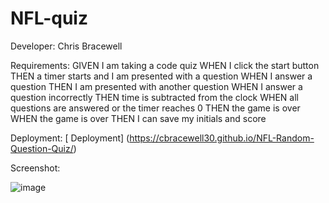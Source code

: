 # NFL-quiz

Developer: Chris Bracewell

Requirements: 
GIVEN I am taking a code quiz
WHEN I click the start button
THEN a timer starts and I am presented with a question
WHEN I answer a question
THEN I am presented with another question
WHEN I answer a question incorrectly
THEN time is subtracted from the clock
WHEN all questions are answered or the timer reaches 0
THEN the game is over
WHEN the game is over
THEN I can save my initials and score


Deployment: [ Deployment] (https://cbracewell30.github.io/NFL-Random-Question-Quiz/)




Screenshot: 


![image](https://user-images.githubusercontent.com/93891189/147619687-25212804-fa79-4cf9-b311-5492a43cd017.png)
